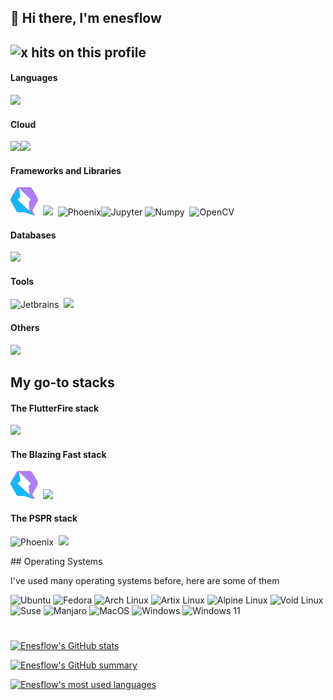 ## 👋 Hi there, I'm enesflow

![x hits on this profile](https://hits.seeyoufarm.com/api/count/incr/badge.svg?url=https://github.com/enesflow/hit-counter)
---

#### Languages

<img src="https://skillicons.dev/icons?i=python,cpp,html,css,javascript,typescript,elixir,dart,bash&theme=light">

#### Cloud

<img src="https://upload.wikimedia.org/wikipedia/commons/d/d0/Google_Colaboratory_SVG_Logo.svg" height="50px" /><img src="https://skillicons.dev/icons?i=cloudflare,firebase,aws,heroku,netlify,replit&theme=light">

#### Frameworks and Libraries

<img alt="Qwik" width="44px" src="https://raw.githubusercontent.com/BuilderIO/qwik/4ddb1f1382dbbd0c2651893625fc91c6cac5eb7c/packages/docs/public/logos/qwik-logo.svg" />&nbsp;&nbsp;<img src="https://skillicons.dev/icons?i=svelte,vue,react,threejs,nextjs,nodejs,express,flask,tailwindcss,sass,flutter,tensorflow&theme=light">&nbsp;&nbsp;<img alt="Phoenix" height="50px" src="https://cdn.jsdelivr.net/gh/devicons/devicon/icons/phoenix/phoenix-original.svg" /><img alt="Jupyter" width="50px" src="https://cdn.jsdelivr.net/gh/devicons/devicon/icons/jupyter/jupyter-original.svg" />&nbsp;<img alt="Numpy" width="50px" src="https://cdn.jsdelivr.net/gh/devicons/devicon/icons/numpy/numpy-original.svg" />&nbsp;&nbsp;<img alt="OpenCV" width="50px" src="https://cdn.jsdelivr.net/gh/devicons/devicon/icons/opencv/opencv-original.svg" />

#### Databases

<img src="https://skillicons.dev/icons?i=mysql,sqlite,postgresql,mongodb,redis&theme=light">

#### Tools

<img alt="Jetbrains" width="50px" src="https://cdn.jsdelivr.net/gh/devicons/devicon/icons/jetbrains/jetbrains-original.svg" />&nbsp;&nbsp;<img src="https://skillicons.dev/icons?i=git,github,docker,kubernetes,linux,vim,neovim,vscode,vite&theme=light">

#### Others

<img src="https://skillicons.dev/icons?i=bots,godot&theme=light">

## My go-to stacks

#### The FlutterFire stack

<img src="https://skillicons.dev/icons?i=flutter,firebase&theme=light">

#### The Blazing Fast stack

<img alt="Qwik" width="44px" src="https://raw.githubusercontent.com/BuilderIO/qwik/4ddb1f1382dbbd0c2651893625fc91c6cac5eb7c/packages/docs/public/logos/qwik-logo.svg" />&nbsp;&nbsp;<img src="https://skillicons.dev/icons?i=cloudflare,flask,sqlite&theme=light">

#### The PSPR stack

<img alt="Phoenix" height="50px" src="https://cdn.jsdelivr.net/gh/devicons/devicon/icons/phoenix/phoenix-original.svg" />&nbsp;&nbsp;<img src="https://skillicons.dev/icons?i=docker,svelte,tailwind,postgresql,redis&theme=light">

## Operating Systems

I've used many operating systems before, here are some of them

<img alt="Ubuntu" src="https://img.shields.io/badge/Ubuntu-E95420?style=for-the-badge&logo=ubuntu&logoColor=white">

<img alt="Fedora" src="https://img.shields.io/badge/Fedora-294172?style=for-the-badge&logo=fedora&logoColor=white">

<img alt="Arch Linux" src="https://img.shields.io/badge/Arch_Linux-1793D1?style=for-the-badge&logo=arch-linux&logoColor=white">

<img alt="Artix Linux" src="https://img.shields.io/badge/Artix_Linux-1793D1?style=for-the-badge&logo=arch-linux&logoColor=white">

<img alt="Alpine Linux" src="https://img.shields.io/badge/Alpine_Linux-0D597F?style=for-the-badge&logo=alpine-linux&logoColor=white">

<img alt="Void Linux" src="https://img.shields.io/badge/Void_Linux-000000?style=for-the-badge&logo=linux&logoColor=white">

<img alt="Suse" src="https://img.shields.io/badge/Suse-0C322C?style=for-the-badge&logo=suse&logoColor=white">

<img alt="Manjaro" src="https://img.shields.io/badge/Manjaro-35BF5C?style=for-the-badge&logo=manjaro&logoColor=white">

<img alt="MacOS" src="https://img.shields.io/badge/MacOS-000000?style=for-the-badge&logo=apple&logoColor=white">

<img alt="Windows" src="https://img.shields.io/badge/Windows-0078D6?style=for-the-badge&logo=windows&logoColor=white">

<img alt="Windows 11" src="https://img.shields.io/badge/Windows_11-0078D6?style=for-the-badge&logo=windows&logoColor=white">


#

[![Enesflow's GitHub stats](https://github-readme-stats.vercel.app/api?username=enesflow&theme=tokyonight)](https://github.com/enesflow/)

[![Enesflow's GitHub summary](https://github-profile-summary-cards.vercel.app/api/cards/profile-details?username=enesflow&theme=tokyonight)](https://github.com/enesflow/)

[![Enesflow's most used languages](https://github-readme-stats.vercel.app/api/top-langs/?username=enesflow&theme=tokyonight)](https://github.com/enesflow/)
